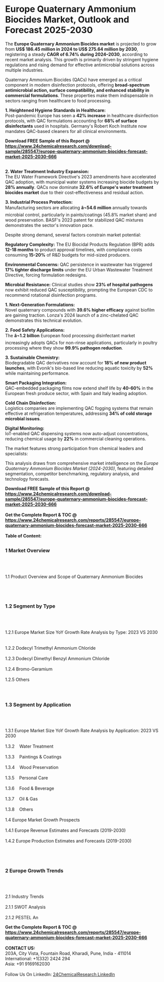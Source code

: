 <h1>Europe Quaternary Ammonium Biocides Market, Outlook and Forecast 2025-2030</h1><p>The <strong>Europe Quaternary Ammonium Biocides market</strong> is projected to grow from <strong>US$ 186.45 million in 2024 to US$ 275.64 million by 2030</strong>, registering a steady <strong>CAGR of 6.74% during 2024–2030</strong>, according to recent market analysis. This growth is primarily driven by stringent hygiene regulations and rising demand for effective antimicrobial solutions across multiple industries.</p><p>Quaternary Ammonium Biocides (QACs) have emerged as a critical component in modern disinfection protocols, offering <strong>broad-spectrum antimicrobial action, surface compatibility, and enhanced stability in commercial formulations</strong>. These properties make them indispensable in sectors ranging from healthcare to food processing.</p><p><strong>1. Heightened Hygiene Standards in Healthcare:</strong><br>
Post-pandemic Europe has seen a <strong>42% increase</strong> in healthcare disinfection protocols, with QAC formulations accounting for <strong>68% of surface disinfectants</strong> used in hospitals. Germany's Robert Koch Institute now mandates QAC-based cleaners for all clinical environments.</p><div><b>Download FREE Sample of this Report @ 
            <a href="https://www.24chemicalresearch.com/download-sample/285547/europe-quaternary-ammonium-biocides-forecast-market-2025-2030-666">
            https://www.24chemicalresearch.com/download-sample/285547/europe-quaternary-ammonium-biocides-forecast-market-2025-2030-666</a></b></div><br><p><strong>2. Water Treatment Industry Expansion:</strong><br>
The EU Water Framework Directive's 2023 amendments have accelerated QAC adoption, with municipal water systems increasing biocide budgets by <strong>28% annually</strong>. QACs now dominate <strong>32.6% of Europe's water treatment biocides market</strong> due to their cost-effectiveness and residual action.</p><p><strong>3. Industrial Process Protection:</strong><br>
Manufacturing sectors are allocating <strong>â¬54.6 million</strong> annually towards microbial control, particularly in paints/coatings (45.8% market share) and wood preservation. BASF's 2023 patent for stabilized QAC mixtures demonstrates the sector's innovation pace.</p><p>Despite strong demand, several factors constrain market potential:</p><p><strong>Regulatory Complexity:</strong> The EU Biocidal Products Regulation (BPR) adds <strong>12-18 months</strong> to product approval timelines, with compliance costs consuming <strong>15-20%</strong> of R&amp;D budgets for mid-sized producers.</p><p><strong>Environmental Concerns:</strong> QAC persistence in wastewater has triggered <strong>17% tighter discharge limits</strong> under the EU Urban Wastewater Treatment Directive, forcing formulation redesigns.</p><p><strong>Microbial Resistance:</strong> Clinical studies show <strong>23% of hospital pathogens</strong> now exhibit reduced QAC susceptibility, prompting the European CDC to recommend rotational disinfection programs.</p><p><strong>1. Next-Generation Formulations:</strong><br>
Novel quaternary compounds with <strong>39.6% higher efficacy</strong> against biofilm are gaining traction. Lonza's 2024 launch of a zinc-chelated QAC demonstrates this technical evolution.</p><p><strong>2. Food Safety Applications:</strong><br>
The <strong>â¬1.2 billion</strong> European food processing disinfectant market increasingly adopts QACs for non-rinse applications, particularly in poultry processing where they show <strong>99.9% pathogen reduction</strong>.</p><p><strong>3. Sustainable Chemistry:</strong><br>
Biodegradable QAC derivatives now account for <strong>18% of new product launches</strong>, with Evonik's bio-based line reducing aquatic toxicity by <strong>52%</strong> while maintaining performance.</p><p><strong>Smart Packaging Integration:</strong><br>
	QAC-embedded packaging films now extend shelf life by <strong>40-60%</strong> in the European fresh produce sector, with Spain and Italy leading adoption.</p><p><strong>Cold Chain Disinfection:</strong><br>
	Logistics companies are implementing QAC fogging systems that remain effective at refrigeration temperatures, addressing <strong>34% of cold storage microbial issues</strong>.</p><p><strong>Digital Monitoring:</strong><br>
	IoT-enabled QAC dispensing systems now auto-adjust concentrations, reducing chemical usage by <strong>22%</strong> in commercial cleaning operations.</p><p>The market features strong participation from chemical leaders and specialists:</p><p>This analysis draws from comprehensive market intelligence on the <em>Europe Quaternary Ammonium Biocides Market (2024-2030)</em>, featuring detailed segmentation, competitor benchmarking, regulatory analysis, and technology forecasts.</p><div><b>Download FREE Sample of this Report @ 
            <a href="https://www.24chemicalresearch.com/download-sample/285547/europe-quaternary-ammonium-biocides-forecast-market-2025-2030-666">
            https://www.24chemicalresearch.com/download-sample/285547/europe-quaternary-ammonium-biocides-forecast-market-2025-2030-666</a></b></div><br><div><b>Get the Complete Report & TOC @ 
            <a href="https://www.24chemicalresearch.com/reports/285547/europe-quaternary-ammonium-biocides-forecast-market-2025-2030-666">
            https://www.24chemicalresearch.com/reports/285547/europe-quaternary-ammonium-biocides-forecast-market-2025-2030-666</a></b></div><br>
            <b>Table of Content:</b><p><h2><span style="font-size:16px"><strong>1 Market Overview&nbsp;&nbsp; &nbsp;</strong></span></h2><br />
<br />
<p>1.1 Product Overview and Scope of Quaternary Ammonium Biocides&nbsp;</p><br />
<br />
<h2><strong><span style="font-size:16px">1.2 Segment by Type&nbsp;&nbsp; &nbsp;</span></strong></h2><br />
<br />
<p>1.2.1 Europe Market Size YoY Growth Rate Analysis by Type: 2023 VS 2030&nbsp;&nbsp; &nbsp;<br /><br />
1.2.2 Dodecyl Trimethyl Ammonium Chloride&nbsp;&nbsp; &nbsp;<br /><br />
1.2.3 Dodecyl Dimethyl Benzyl Ammonium Chloride<br /><br />
1.2.4 Bromo-Geramium<br /><br />
1.2.5 Others<br /><br />
<br />
<h2><span style="font-size:16px"><strong>1.3 Segment by Application&nbsp;&nbsp;</strong></span></h2><br />
<br />
<p>1.3.1 Europe Market Size YoY Growth Rate Analysis by Application: 2023 VS 2030&nbsp;&nbsp; &nbsp;<br /><br />
1.3.2&nbsp;&nbsp; &nbsp;Water Treatment<br /><br />
1.3.3&nbsp;&nbsp; &nbsp;Paintings & Coatings<br /><br />
1.3.4&nbsp;&nbsp; &nbsp;Wood Preservation<br /><br />
1.3.5&nbsp;&nbsp; &nbsp;Personal Care<br /><br />
1.3.6&nbsp;&nbsp; &nbsp;Food & Beverage<br /><br />
1.3.7&nbsp;&nbsp; &nbsp;Oil & Gas<br /><br />
1.3.8&nbsp;&nbsp; &nbsp;Others<br /><br />
1.4 Europe Market Growth Prospects&nbsp;&nbsp; &nbsp;<br /><br />
1.4.1 Europe Revenue Estimates and Forecasts (2019-2030)&nbsp;&nbsp; &nbsp;<br /><br />
1.4.2 Europe Production Estimates and Forecasts (2019-2030)&nbsp;&nbsp;</p><br />
<br />
<h2><span style="font-size:16px"><strong>2 Europe Growth Trends&nbsp;&nbsp; &nbsp;</strong></span></h2><br />
<br />
<p>2.1 Industry Trends&nbsp;&nbsp; &nbsp;<br /><br />
2.1.1 SWOT Analysis&nbsp;&nbsp; &nbsp;<br /><br />
2.1.2 PESTEL An</p><div><b>Get the Complete Report & TOC @ 
            <a href="https://www.24chemicalresearch.com/reports/285547/europe-quaternary-ammonium-biocides-forecast-market-2025-2030-666">
            https://www.24chemicalresearch.com/reports/285547/europe-quaternary-ammonium-biocides-forecast-market-2025-2030-666</a></b></div><br><b>CONTACT US:</b><br>
            203A, City Vista, Fountain Road, Kharadi, Pune, India - 411014<br>
            International: +1(332) 2424 294<br>
            Asia: +91 9169162030 <br><br>
            Follow Us On LinkedIn: <a href="https://www.linkedin.com/company/24chemicalresearch/">24ChemicalResearch LinkedIn</a>